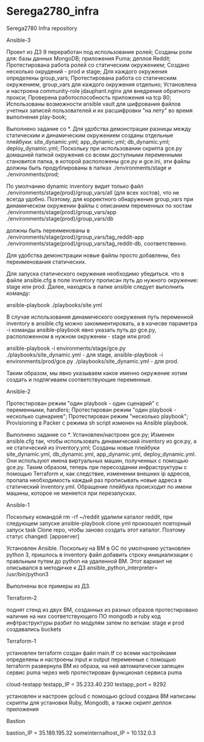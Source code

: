 # Serega2780_infra

Serega2780 Infra repository

Ansible-3

Проект из ДЗ 9 переработан под использование ролей;
Созданы роли для:
 базы данных MongoDB;
 приложения Puma;
 деплоя Reddit;
Протестирована работа ролей со статическим окружением;
Создано несколько окрудений - prod и stage;
Для каждого окружения определены group_vars;
Протестирована работа со статическим окружением, group_vars для каждого окружения отдельно;
Установлена и настроена community-role jdauphant.nginx для внедрения обратного прокси; 
Проверена работоспособность приложения на tcp 80;
Использованы возможности ansible vault для шифрования файлов учетных записей пользователей и их расшифровки "на лету" во время выполнения play-book;


Выполнено задание со *.
Для удобства демонстрации разницы между статическим и динамическим окружением созданы отдельные плейбуки:
  site_dynamic.yml;
  app_dynamic.yml;
  db_dynamic.yml;
  deploy_dynamic.yml;
Поскольку при использовании скрипта gce.py домашней папкой окружения со всеми доступными переменными становится папка, в которой расположены gce.py и gce.ini, эти файлы должны быть продублированы в папках ./environments/stage и ./environments/prod;

По умолчанию dynamic inventory видит только файл ./environments/stage(prod)/group_vars/all (для всех хостов), что не всегда удобно.
Поэтому, для корректного обнаружения group_vars при динамическом окружении файлы с описанием переменных по хостам
./environments/stage(prod)/group_vars/app
./environments/stage(prod)/group_vars/db

должны быть переименованы в
./environments/stage(prod)/group_vars/tag_reddit-app
./environments/stage(prod)/group_vars/tag_reddit-db,
соответственно.

Для удобства демонстрации новые файлы просто добавлены, без переименования статических.

Для запуска статического окружения необходимо убедиться. что в файле ansible.cfg в поле inventory прописан путь до нужного окружение: stage или prod. Далее, находясь в папке ansible следует выполнить команду:

ansible-playbook ./playbooks/site.yml

В случае использования динамического оокружения путь переменной inventory в ansible.cfg можно закомментировать, а в качесве параметра -i команды ansible-playbook явно указать путь до gce.py, расположенном в нужном окружении -  stage или prod:

ansible-playbook -i environments/stage/gce.py ./playbooks/site_dynamic.yml - для stage,
ansible-playbook -i environments/prod/gce.py ./playbooks/site_dynamic.yml - для prod.

Таким образом, мы явно указываем какое именно окружение хотим создать и подтягиваем соответствующие переменные.



Ansible-2

Протестирован режим "один playbook - один сценарий" с переменными, handlers;
Протестирован режим "один playbook - несколько сценариев";
Протестирован режим "несколько playbook";
Provisioning в Packer с режима sh script изменен на Ansible playbook.

Выполнено задание со *.
Установлен/настроен gce.py;
Изменен ansible.cfg так, чтобы использовать динамический inventory из gce.py, а не статический из inventory.yml;
Созданы новые плейбуки site_dynamic.yml, db_dynamic.yml, app_dynamic.yml, deploy_dynamic.yml. Они используют имена виртуальных машин, полученных с помощью gce.py. Таким образом, теперь при пересоздании инфраструктуры с помощью Terraform и, как следствие, изменении внешних ip адресов, пропала необходимость каждый раз прописывать новые адреса в статический inventory.yml. Обращение плейбука происходит по имени машины, которое не меняется при перезапусках.


Ansible-1

Поскольку командой rm -rf ~/reddit удалили каталог reddit, при следующем запуске 
ansible-playbook clone.yml произошел повторный запуск task Clone repo,
чтобы заново создать этот каталог. Поэтому статус changed: [appserver]

Установлен Ansible. Поскольку на ВМ в GC по умолчанию установлен python 3, пришлось в inventory файл добавить строку инициализации
с правльным путем до python на удаленной ВМ. Этот вариант не описывался в методичке к ДЗ ansible_python_interpreter= \
/usr/bin/python3

Выполнены все примеры из ДЗ.

Terraform-2

поднят стенд из двух ВМ, созданных из разных образов
протестировано наличие на них соответствующего ПО mongodb и ruby
код инфтраструктуры разбит по модулям
затем по веткам: stage и prod
создавались buckets

Terraform-1

установлен terraform
создан файл main.tf со всеми настройками
определены и настроены input и output переменные
с помощью terraform развернула ВМ из образа, на ней автоматически запещен сервис puma
через web протестирован функционал сервиса puma

cloud-testapp
testapp_IP = 35.233.40.230
testapp_port = 9292

установлен и настроен gcloud
с помощью gcloud создана ВМ
написаны скрипты для установки Ruby, Mongodb, а также скрипт деплоя приложения

Bastion

bastion_IP = 35.189.195.32
someinternalhost_IP = 10.132.0.3
